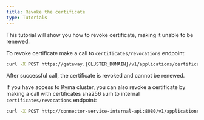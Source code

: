 ```yaml
---
title: Revoke the certificate
type: Tutorials
---
```


This tutorial will show you how to revoke certificate, making it unable to be renewed.

To revoke certificate make a call to ``certificates/revocations`` endpoint:
    
```bash
curl -X POST https://gateway.{CLUSTER_DOMAIN}/v1/applications/certificates/revocations --cert {CERT_TO_REVOKE} --key {CERT_TO_REVOKE_KEY} -k 
```
    
After successful call, the certificate is revoked and cannot be renewed.

If you have access to Kyma cluster, you can also revoke a certificate by making a call with certificates sha256 sum to internal ``certificates/revocations`` endpoint:

```bash
curl -X POST http://connector-service-internal-api:8080/v1/applications/certificates/revocations -d '{hash: {CERT_TO_REVOKE_SHA256}}'
```